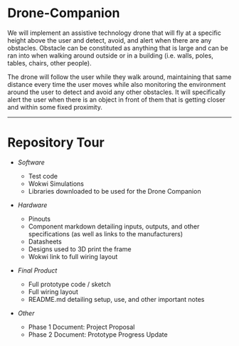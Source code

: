 # Drone-Companion
We will implement an assistive technology drone that will fly at a specific height above the user and detect, avoid, and alert when there are any obstacles. Obstacle can be constituted as anything that is large and can be ran into when walking around outside or in a building (i.e. walls, poles, tables, chairs, other people).  

The drone will follow the user while they walk around, maintaining that same distance every time the user moves while also monitoring the environment around the user to detect and avoid any other obstacles. It will specifically alert the user when there is an object in front of them that is getting closer and within some fixed proximity. 

***
# Repository Tour
- *Software*
    - Test code
    - Wokwi Simulations
    - Libraries downloaded to be used for the Drone Companion

- *Hardware*
    - Pinouts
    - Component markdown detailing inputs, outputs, and other specifications (as well as links to the manufacturers)
    - Datasheets
    - Designs used to 3D print the frame
    - Wokwi link to full wiring layout
 
- *Final Product*
    - Full prototype code / sketch
    - Full wiring layout
    - README.md detailing setup, use, and other important notes
 
- *Other*
    - Phase 1 Document: Project Proposal
    - Phase 2 Document: Prototype Progress Update

